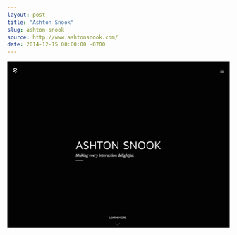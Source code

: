```yaml
---
layout: post 
title: "Ashton Snook"
slug: ashton-snook
source: http://www.ashtonsnook.com/
date: 2014-12-15 00:00:00 -0700
---
```


<img src="/screenshots/ashton-snook.jpg">
